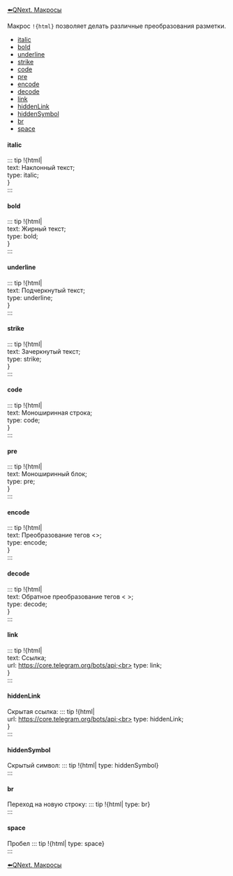 
[⬅️QNext. Макросы](/ph/QNext-Macroses-12-22)



Макрос `!{html}` позволяет делать различные преобразования разметки.
* [italic](#italic)
* [bold](#bold)
* [underline](#underline)
* [strike](#strike)
* [code](#code)
* [pre](#pre)
* [encode](#encode)
* [decode](#decode)
* [link](#link)
* [hiddenLink](#hiddenlink)
* [hiddenSymbol](#hiddensymbol)
* [br](#br)
* [space](#space)
#### italic
::: tip
!{html|<br>  text: Наклонный текст;<br>  type: italic;<br>}<br>
:::
#### bold
::: tip
!{html|<br>  text: Жирный текст;<br>  type: bold;<br>}<br>
:::
#### underline
::: tip
!{html|<br>  text: Подчеркнутый текст;<br>  type: underline;<br>}<br>
:::
#### strike
::: tip
!{html|<br>  text: Зачеркнутый текст;<br>  type: strike;<br>}<br>
:::
#### code
::: tip
!{html|<br>  text: Моноширинная строка;<br>  type: code;<br>}<br>
:::
#### pre
::: tip
!{html|<br>  text: Моноширинный блок;<br>  type: pre;<br>}<br>
:::
#### encode
::: tip
!{html|<br>  text: Преобразование тегов <>;<br>  type: encode;<br>}<br>
:::
#### decode
::: tip
!{html|<br>  text: Обратное преобразование тегов &lt; &gt;;<br>  type: decode;<br>}<br>
:::
#### link
::: tip
!{html|<br>  text: Ссылка;<br>  url: https://core.telegram.org/bots/api;<br>  type: link;<br>}<br>
:::
#### hiddenLink

Скрытая ссылка:
::: tip
!{html|<br>  url: https://core.telegram.org/bots/api;<br>  type: hiddenLink;<br>}<br>
:::
#### hiddenSymbol

Скрытый символ:
::: tip
!{html| type: hiddenSymbol}<br>
:::
#### br

Переход на новую строку:
::: tip
!{html| type: br}<br>
:::
#### space

Пробел
::: tip
!{html| type: space}<br>
:::



[⬅️QNext. Макросы](/ph/QNext-Macroses-12-22)












